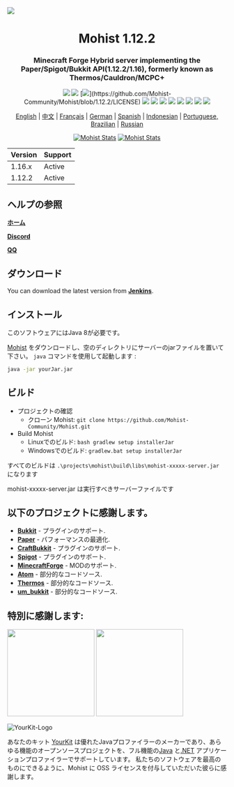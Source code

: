 <img src="https://i.loli.net/2020/09/06/lQscneqbV8Hptxz.png">

<div align="center">
  <h1>Mohist 1.12.2</h1>

### Minecraft Forge Hybrid server implementing the Paper/Spigot/Bukkit API(1.12.2/1.16), formerly known as Thermos/Cauldron/MCPC+

[![](https://img.shields.io/jenkins/build?jobUrl=https%3A%2F%2Fci.codemc.io%2Fjob%2FMohist-Community%2Fjob%2FMohist-1.12.2)](https://ci.codemc.io/job/Mohist-Community/job/Mohist-1.12.2)
[![](https://img.shields.io/github/stars/Mohist-Community/Mohist.svg?label=Stars&logo=github)](https://github.com/Mohist-Community/Mohist/stargazers)
[![](https://img.shields.io/github/license/Mohist-Community/Mohist?)](https://github.com/Mohist-Community/Mohist/blob/1.12.2/LICENSE)
[![](https://img.shields.io/badge/Forge-1.12.2--14.23.5.2854-brightgreen.svg?colorB=26303d&logo=Conda-Forge)](http://files.minecraftforge.net/maven/net/minecraftforge/forge/index_1.12.2.html)
[![](https://img.shields.io/badge/Paper-1.12.2-brightgreen.svg?colorB=DC3340)](https://papermc.io/downloads#Paper-1.12)
[![](https://img.shields.io/badge/AdoptOpenJDK-8u252-brightgreen.svg?colorB=469C00&logo=java)](https://adoptopenjdk.net/?variant=openjdk8&jvmVariant=hotspot)
[![](https://img.shields.io/badge/Gradle-4.10.3-brightgreen.svg?colorB=469C00&logo=gradle)](https://docs.gradle.org/4.10.3/release-notes.html)
[![](https://img.shields.io/bstats/servers/6762?label=bStats)](https://bstats.org/plugin/server-implementation/Mohist/6762)
[![](https://badges.crowdin.net/mohist/localized.svg)](https://crowdin.com/project/mohist)
[![](https://img.shields.io/discord/311256119005937665.svg?color=%237289da&label=Discord&logo=discord&logoColor=%237289da)](https://discord.gg/ZgXjHGd)
[![](https://img.shields.io/badge/Patreon-Support-orange.svg?logo=Patreon)](https://www.patreon.com/mohist)

<a href="https://github.com/Mohist-Community/Mohist/blob/1.12.2/README.md">English</a> | <a href="https://github.com/Mohist-Community/Mohist/blob/1.12.2/README-zh.md">中文</a> | <a href="https://github.com/Mohist-Community/Mohist/blob/1.12.2/README-fr.md">Français</a> | <a href="https://github.com/Mohist-Community/Mohist/blob/1.12.2/README-de.md">German</a> | <a href="https://github.com/Mohist-Community/Mohist/blob/1.12.2/README-es.md">Spanish</a> | <a href="https://github.com/Mohist-Community/Mohist/blob/1.12.2/README-in.md">Indonesian</a> | <a href="https://github.com/Mohist-Community/Mohist/blob/1.12.2/README-pt-BR.md">Portuguese, Brazilian</a> | <a href="https://github.com/Mohist-Community/Mohist/blob/1.12.2/README-ru.md">Russian</a>

[![Mohist Stats](https://bstats.org/signatures/server-implementation/Mohist.svg)](https://bstats.org/plugin/server-implementation/Mohist/6762)
[![Mohist Stats](https://bstats.org/signatures/bukkit/Mohist.svg)](https://bstats.org/plugin/bukkit/Mohist/3939)
</div>

| Version  | Support |
| ------------- | ------------- |
| 1.16.x  | Active  |
| 1.12.2  | Active  |
      
ヘルプの参照
------
   [**ホーム**](https://mohist.red/)
   
   [**Discord**](https://discord.gg/ZgXjHGd)
   
   [**QQ**](https://jq.qq.com/?_wv=1027&k=5YIRYnH)  
   
ダウンロード
------

You can download the latest version from [**Jenkins**](https://ci.codemc.org/job/Mohist-Community/job/Mohist-1.12.2/).

インストール
------
このソフトウェアにはJava 8が必要です。

[Mohist](https://ci.codemc.org/job/Mohist-Community/job/Mohist-1.12.2/) をダウンロードし、空のディレクトリにサーバーのjarファイルを置いて下さい。 `java` コマンドを使用して起動します :

```bash
java -jar yourJar.jar
```

ビルド
------
* プロジェクトの確認
  * クローン Mohist:
  `git clone https://github.com/Mohist-Community/Mohist.git`
* Build Mohist
  * Linuxでのビルド:
  `bash gradlew setup installerJar`
  * Windowsでのビルド:
  `gradlew.bat setup installerJar`

すべてのビルドは `.\projects\mohist\build\libs\mohist-xxxxx-server.jar` になります

mohist-xxxxx-server.jar は実行すべきサーバーファイルです

以下のプロジェクトに感謝します。
------
* [**Bukkit**](https://hub.spigotmc.org/stash/scm/spigot/bukkit.git) - プラグインのサポート.
* [**Paper**](https://github.com/PaperMC/Paper.git) - パフォーマンスの最適化.
* [**CraftBukkit**](https://hub.spigotmc.org/stash/scm/spigot/craftbukkit.git) - プラグインのサポート.
* [**Spigot**](https://hub.spigotmc.org/stash/scm/spigot/spigot.git) - プラグインのサポート.
* [**MinecraftForge**](https://github.com/MinecraftForge/MinecraftForge.git) - MODのサポート.
* [**Atom**](https://gitlab.com/divinecode/atom/Atom.git) - 部分的なコードソース.
* [**Thermos**](https://github.com/CyberdyneCC/Thermos.git) - 部分的なコードソース.
* [**um_bukkit**](https://github.com/TechCatOther/um_bukkit.git) - 部分的なコードソース.

特別に感謝します:
-------------
<a href="https://serverjars.com/"><img src="https://serverjars.com/assets/img/logo_white.svg" width="200"></a>
<a href="https://ci.codemc.io/"><img src="https://i.loli.net/2020/03/11/YNicj3PLkU5BZJT.png" width="200"></a>

![YourKit-Logo](https://www.yourkit.com/images/yklogo.png)

あなたのキット [YourKit](http://www.yourkit.com/) は優れたJavaプロファイラーのメーカーであり、あらゆる機能のオープンソースプロジェクトを、フル機能の[Java](https://www.yourkit.com/java/profiler/index.jsp) と[.NET](https://www.yourkit.com/.net/profiler/index.jsp) アプリケーションプロファイラーでサポートしています。 私たちのソフトウェアを最高のものにできるように、Mohist に OSS ライセンスを付与していただいた彼らに感謝します。